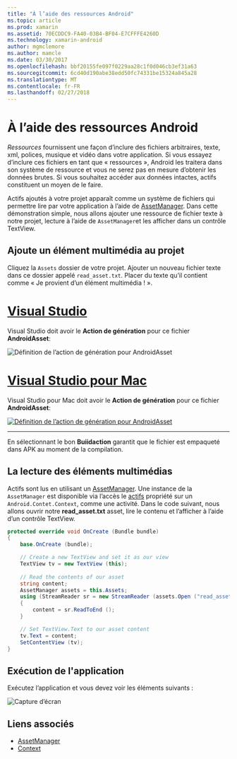 ```yaml
---
title: "À l’aide des ressources Android"
ms.topic: article
ms.prod: xamarin
ms.assetid: 70ECDDC9-FA40-03B4-BF04-E7CFFFE4260D
ms.technology: xamarin-android
author: mgmclemore
ms.author: mamcle
ms.date: 03/30/2017
ms.openlocfilehash: bbf20155fe097f0229aa28c1f0d046cb3ef31a63
ms.sourcegitcommit: 6cd40d190abe38edd50fc74331be15324a845a28
ms.translationtype: MT
ms.contentlocale: fr-FR
ms.lasthandoff: 02/27/2018
---
```

# <a name="using-android-assets"></a>À l’aide des ressources Android

_Ressources_ fournissent une façon d’inclure des fichiers arbitraires, texte, xml, polices, musique et vidéo dans votre application. Si vous essayez d’inclure ces fichiers en tant que « ressources », Android les traitera dans son système de ressource et vous ne serez pas en mesure d’obtenir les données brutes. Si vous souhaitez accéder aux données intactes, actifs constituent un moyen de le faire.

Actifs ajoutés à votre projet apparaît comme un système de fichiers qui permettre lire par votre application à l’aide de [AssetManager](https://developer.xamarin.com/api/type/Android.Content.Res.AssetManager/).
Dans cette démonstration simple, nous allons ajouter une ressource de fichier texte à notre projet, lecture à l’aide de `AssetManager`et les afficher dans un contrôle TextView.

<a name="Add_Asset_to_Project" />

## <a name="add-asset-to-project"></a>Ajoute un élément multimédia au projet

Cliquez la `Assets` dossier de votre projet. Ajouter un nouveau fichier texte dans ce dossier appelé `read_asset.txt`. Placer du texte qu’il contient comme « Je provient d’un élément multimédia ! ».

# <a name="visual-studiotabvswin"></a>[Visual Studio](#tab/vswin)

Visual Studio doit avoir le **Action de génération** pour ce fichier **AndroidAsset**:

![Définition de l’action de génération pour AndroidAsset](android-assets-images/asset-properties-vs.png) 

# <a name="visual-studio-for-mactabvsmac"></a>[Visual Studio pour Mac](#tab/vsmac)

Visual Studio pour Mac doit avoir le **Action de génération** pour ce fichier **AndroidAsset**:

[![Définition de l’action de génération pour AndroidAsset](android-assets-images/asset-properties-xs-sml.png)](android-assets-images/asset-properties-xs.png)

-----

En sélectionnant le bon **Buiidaction** garantit que le fichier est empaqueté dans APK au moment de la compilation.

<a name="Reading_Assets" />

## <a name="reading-assets"></a>La lecture des éléments multimédias

Actifs sont lus en utilisant un [AssetManager](https://developer.xamarin.com/api/type/Android.Content.Res.AssetManager/). Une instance de la `AssetManager` est disponible via l’accès le [actifs](https://developer.xamarin.com/api/property/Android.Content.Context.Assets/) propriété sur un `Android.Contet.Context`, comme une activité.
Dans le code suivant, nous allons ouvrir notre **read_asset.txt** asset, lire le contenu et l’afficher à l’aide d’un contrôle TextView.

```csharp
protected override void OnCreate (Bundle bundle)
{
    base.OnCreate (bundle);

    // Create a new TextView and set it as our view
    TextView tv = new TextView (this);
    
    // Read the contents of our asset
    string content;
    AssetManager assets = this.Assets;
    using (StreamReader sr = new StreamReader (assets.Open ("read_asset.txt")))
    {
        content = sr.ReadToEnd ();
    }

    // Set TextView.Text to our asset content
    tv.Text = content;
    SetContentView (tv);
}
```

<a name="Running_the_Application" />

## <a name="running-the-application"></a>Exécution de l'application

Exécutez l’application et vous devez voir les éléments suivants :

![Capture d’écran](android-assets-images/screenshot.png)


## <a name="related-links"></a>Liens associés

- [AssetManager](https://developer.xamarin.com/api/type/Android.Content.Res.AssetManager/)
- [Context](https://developer.xamarin.com/api/type/Android.Content.Context/)
